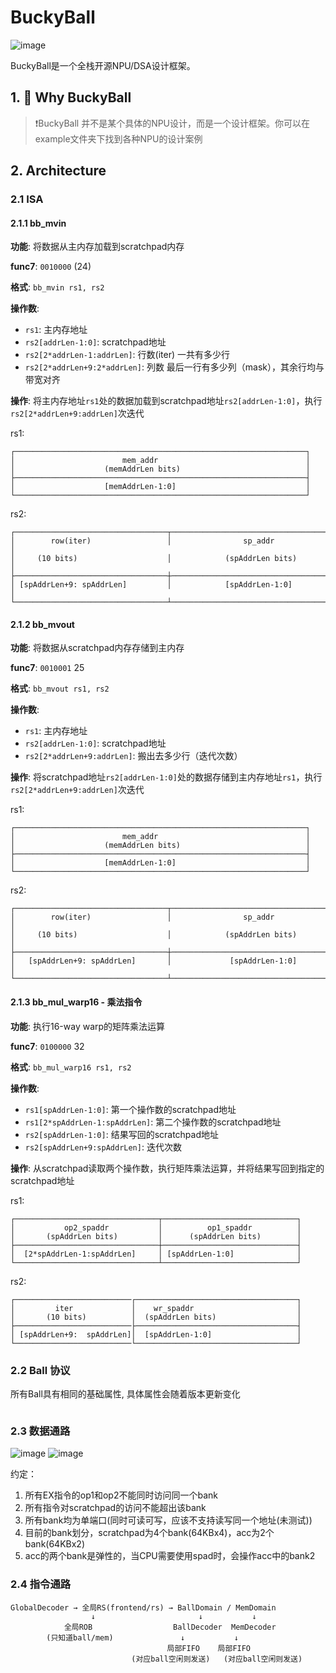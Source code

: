 # BuckyBall

![image](./img/buckyball.png)

BuckyBall是一个全栈开源NPU/DSA设计框架。

## 1. 🤔 Why BuckyBall


>❗BuckyBall 并不是某个具体的NPU设计，而是一个设计框架。你可以在example文件夹下找到各种NPU的设计案例





## 2. Architecture

### 2.1 ISA
#### 2.1.1 bb_mvin

**功能**: 将数据从主内存加载到scratchpad内存

**func7**: `0010000` (24)

**格式**: `bb_mvin rs1, rs2`

**操作数**:

- `rs1`: 主内存地址
- `rs2[addrLen-1:0]`: scratchpad地址
- `rs2[2*addrLen-1:addrLen]`: 行数(iter) 一共有多少行
- `rs2[2*addrLen+9:2*addrLen]`: 列数 最后一行有多少列（mask），其余行均与带宽对齐

**操作**: 将主内存地址`rs1`处的数据加载到scratchpad地址`rs2[addrLen-1:0]`，执行`rs2[2*addrLen+9:addrLen]`次迭代

rs1:

```
┌─────────────────────────────────────────────────────────────────┐
│                        mem_addr                                 │
│                    (memAddrLen bits)                            │
├─────────────────────────────────────────────────────────────────┤
│                    [memAddrLen-1:0]                             │
└─────────────────────────────────────────────────────────────────┘
```

rs2:

```
┌──────────────────────────────────┬──────────────────────────────────────────┐
│        row(iter)                 │                sp_addr                   │
│     (10 bits)                    │            (spAddrLen bits)              │
├──────────────────────────────────┼──────────────────────────────────────────┤
│ [spAddrLen+9: spAddrLen]         │            [spAddrLen-1:0]               │
└──────────────────────────────────┴──────────────────────────────────────────┘
```



#### 2.1.2 bb_mvout

**功能**: 将数据从scratchpad内存存储到主内存

**func7**: `0010001` 25

**格式**: `bb_mvout rs1, rs2`

**操作数**:

- `rs1`: 主内存地址
- `rs2[addrLen-1:0]`: scratchpad地址
- `rs2[2*addrLen+9:addrLen]`: 搬出去多少行（迭代次数）

**操作**: 将scratchpad地址`rs2[addrLen-1:0]`处的数据存储到主内存地址`rs1`，执行`rs2[2*addrLen+9:addrLen]`次迭代

rs1:

```
┌─────────────────────────────────────────────────────────────────┐
│                        mem_addr                                 │
│                    (memAddrLen bits)                            │
├─────────────────────────────────────────────────────────────────┤
│                    [memAddrLen-1:0]                             │
└─────────────────────────────────────────────────────────────────┘
```

rs2:

```
┌──────────────────────────────────┬──────────────────────────────────────────┐
│        row(iter)                 │                sp_addr                   │
│     (10 bits)                    │            (spAddrLen bits)              │
├──────────────────────────────────┼──────────────────────────────────────────┤
│   [spAddrLen+9: spAddrLen]       │             [spAddrLen-1:0]              │
└──────────────────────────────────┴──────────────────────────────────────────┘
```

#### 2.1.3 bb_mul_warp16 - 乘法指令

**功能**: 执行16-way warp的矩阵乘法运算

**func7**: `0100000` 32

**格式**: `bb_mul_warp16 rs1, rs2`

**操作数**:

- `rs1[spAddrLen-1:0]`: 第一个操作数的scratchpad地址
- `rs1[2*spAddrLen-1:spAddrLen]`: 第二个操作数的scratchpad地址
- `rs2[spAddrLen-1:0]`: 结果写回的scratchpad地址
- `rs2[spAddrLen+9:spAddrLen]`: 迭代次数

**操作**: 从scratchpad读取两个操作数，执行矩阵乘法运算，并将结果写回到指定的scratchpad地址

rs1:

```
┌────────────────────────────────┬──────────────────────────────┐
│           op2_spaddr           │          op1_spaddr          │
│       (spAddrLen bits)         │      (spAddrLen bits)        │
├────────────────────────────────┼──────────────────────────────┤
│  [2*spAddrLen-1:spAddrLen]     │ [spAddrLen-1:0]              │
└────────────────────────────────┴──────────────────────────────┘
```

rs2:

```
┌──────────────────────────┌────────────────────────────────────┐
│         iter             │    wr_spaddr                       │
│       (10 bits)          │  (spAddrLen bits)                  │
├──────────────────────────├────────────────────────────────────┤
│ [spAddrLen+9:  spAddrLen]│  [spAddrLen-1:0]                   │
└──────────────────────────└────────────────────────────────────┘
```







### 2.2 Ball 协议

所有Ball具有相同的基础属性, 具体属性会随着版本更新变化

```

```



### 2.3 数据通路

![image](./img/dma1.png)
![image](./img/dma2.png)

约定：
1. 所有EX指令的op1和op2不能同时访问同一个bank
2. 所有指令对scratchpad的访问不能超出该bank
3. 所有bank均为单端口(同时可读可写，应该不支持读写同一个地址(未测试))
4. 目前的bank划分，scratchpad为4个bank(64KBx4)，acc为2个bank(64KBx2)
5. acc的两个bank是弹性的，当CPU需要使用spad时，会操作acc中的bank2



### 2.4 指令通路
```
GlobalDecoder → 全局RS(frontend/rs) → BallDomain / MemDomain
                  ↓                       ↓           ↓
            全局ROB                  BallDecoder  MemDecoder
        (只知道ball/mem)               ↓           ↓
                                   局部FIFO    局部FIFO
                           (对应ball空闲则发送)   (对应ball空闲则发送)
```
